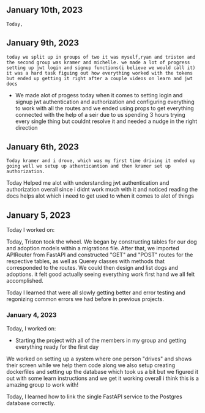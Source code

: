 ## January 10th, 2023
    Today,



## January 9th, 2023

    today we split up in groups of two it was myself,ryan and triston and the second group was kramer and michelle. we made a lot of progress setting up jwt login and signup functions(i believe we would call it) it was a hard task figuing out how everything worked with the tokens but ended up getting it right after a couple videos on learn and jwt docs

* We made alot of progess today when it comes to setting login and signup jwt authentication and authorization and configuring everything to work with all the routes and we ended using props to get everything connected with the help of a seir due to us spending 3 hours trying every single thing but couldnt resolve it and needed a nudge in the right direction

## January 6th, 2023

    Today kramer and i drove, which was my first time driving it ended up going well we setup up athenticantion and then kramer set up authorization.


Today Helped me alot with understanding jwt authentication and authorization overall since i didnt work much with it and noticed reading the docs helps alot which i need to get used to when it comes to alot of things


## January 5, 2023

Today I worked on:

Today, Triston took the wheel. We began by constructing tables for our dog and adoption models within a migrations file. After that, we imported APIRouter from FastAPI and constructed "GET" and "POST" routes for the respective tables, as well as Querey classes with methods that corresponded to the routes. We could then design and list dogs and adoptions. it felt good actually seeing everything work first hand we all felt accomplished.

Today I learned that were all slowly getting better and error testing and regonizing common errors we had before in previous projects.

### January 4, 2023

Today, I worked on:

* Starting the project with all of the members in my group and getting everything ready for the first day

We worked on setting up a system where one person "drives" and shows their screen while we help them code along we also setup creating dockerfiles and setting up the database which took us a bit but we figured it out with some learn instructions and we get it working overall i think this is a amazing group to work with!

Today, I learned how to link the single FastAPI service to the Postgres database correctly.
